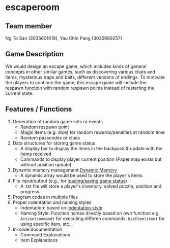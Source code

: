 # escaperoom
## Team member 
Ng To San (3035601619),  Yau Chin Pang (3035689257)

## Game Description 
We would design an escape game, which includes kinds of general concepts in other similar games, such as discovering various clues and items, mysterious traps and baits, different versions of endings. To motivate the players to continue the game, this escape game will include the respawn function with random respawn points instead of restarting the current state. 

## Features / Functions
1. Generation of random game sets or events
   - Random respawn point
   - Magic items (e.g. dice) for random rewards/penalties at random time
   - Random passcodes or clues 
2. Data structures for storing game status
   - A display bar to display the items in the backpack & update with the items received
   - Commands to display player current position (Paper map exists but without position update)
3. Dynamic memory management [Dynamic Memory](http://www.cplusplus.com/doc/tutorial/dynamic/)
   - A dynamic array would be used to store the player's items 
4. File input/output (e.g., for [loading/saving game status](http://www.cplusplus.com/forum/beginner/106630/))
   - A .txt file will store a player's inventory, solved puzzle, position and progress. 
5. Program codes in multiple files
6. Proper indentation and naming styles 
   - Indentation: based on [Indentation style](https://en.wikipedia.org/wiki/Indentation_style)
   - Naming Style: Function names directly based on own function 
      e.g. `Action(command)` for executing differen commands, `UseItem(item)` for using specific item, etc...
7. In-code documentation
   - Command Explanations
   - Item Explanations
